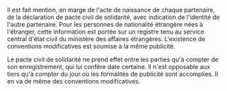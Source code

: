 Il est fait mention, en marge de l'acte de naissance de chaque partenaire, de la déclaration de pacte civil de solidarité, avec indication de l'identité de l'autre partenaire. Pour les personnes de nationalité étrangère nées à l'étranger, cette information est portée sur un registre tenu au service central d'état civil du ministère des affaires étrangères. L'existence de conventions modificatives est soumise à la même publicité.

Le pacte civil de solidarité ne prend effet entre les parties qu'à compter de son enregistrement, qui lui confère date certaine. Il n'est opposable aux tiers qu'à compter du jour où les formalités de publicité sont accomplies. Il en va de même des conventions modificatives.
